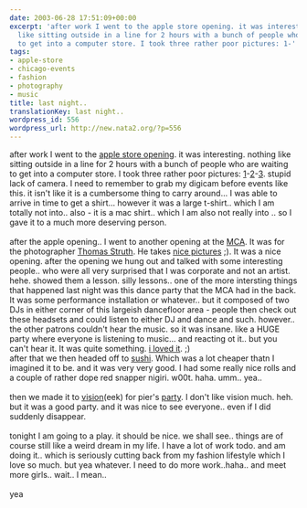 ```yaml
---
date: 2003-06-28 17:51:09+00:00
excerpt: 'after work I went to the apple store opening. it was interesting. nothing
  like sitting outside in a line for 2 hours with a bunch of people who are waiting
  to get into a computer store. I took three rather poor pictures: 1-'
tags:
- apple-store
- chicago-events
- fashion
- photography
- music
title: last night..
translationKey: last night..
wordpress_id: 556
wordpress_url: http://new.nata2.org/?p=556
---
```


after work I went to the <a href="http://www.apple.com/retail/northmichiganavenue/gallery2.html">apple store opening</a>. it was interesting. nothing like sitting outside in a line for 2 hours with a bunch of people who are waiting to get into a computer store. I took three rather poor pictures: <a href="https://web.archive.org/web/20030814003134/http://www.nata2.info//pictures/misc/phone_camera/1019950211.jpg">1</a>-<a href="https://web.archive.org/web/20030814003134/http://www.nata2.info//pictures/misc/phone_camera/1019963523.jpg">2</a>-<a href="https://web.archive.org/web/20030814003134/http://www.nata2.info//pictures/misc/phone_camera/1019972611.jpg">3</a>. stupid lack of camera. I need to remember to grab my digicam before events like this. it isn't like it is a cumbersome thing to carry around... I was able to arrive in time to get a shirt... however it was a large t-shirt.. which I am totally not into.. also - it is a mac shirt.. which I am also not really into .. so I gave it to a much more deserving person. <br/><br/>after the apple opening.. I went to another opening at the <a href="http://www.mcachicago.org/">MCA</a>. It was for the photographer <a href="http://www.mcachicago.org/MCA/exhibit/current-txt.html#ThomasStruth">Thomas Struth</a>. He takes <a href="http://www.mcachicago.org/MCA/images_6_23_03/Pergamonhome.jpg">nice pictures</a> ;). It was a nice opening. after the opening we hung out and talked with some interesting people.. who were all very surprised that I was corporate and not an artist. hehe. showed them a lesson. silly lessons.. one of the more intersting things that happened last night was this dance party that the MCA had in the back. It was some performance installation or whatever.. but it composed of two DJs in either corner of this largeish dancefloor area - people then check out these headsets and could listen to either DJ and dance and such. however.. the other patrons couldn't hear the music. so it was insane. like a HUGE party where everyone is listening to music... and reacting ot it.. but you can't hear it. It was quite something. <a  href="https://web.archive.org/web/20030814003134/http://www.nata2.info//pictures/misc/phone_camera/1021192195.jpg">i loved it</a>. ;)<br/>
after that we then headed off to <a href="http://www.sushiwabi.com/">sushi</a>. Which was a lot cheaper thatn I imagined it to be. and it was very very good. I had some really nice rolls and a couple of rather dope red snapper nigiri. w00t. haha. umm.. yea..<br/><br/>then we made it to <a href="http://www.visionnightclub.com/">vision</a>(eek) for pier's <a href="http://www.retroelectrochicago.com/">party</a>. I don't like vision much. heh. but it was a good party. and it was nice to see everyone.. even if I did suddenly disappear. <br/><br/>tonight I am going to a play. it should be nice. we shall see.. things are of course still like a weird dream in my life. I have a lot of work todo. and am doing it.. which is seriously cutting back from my fashion lifestyle which I love so much. but yea whatever. I need to do more work..haha.. and meet more girls.. wait.. I mean.. <br/><br/>yea